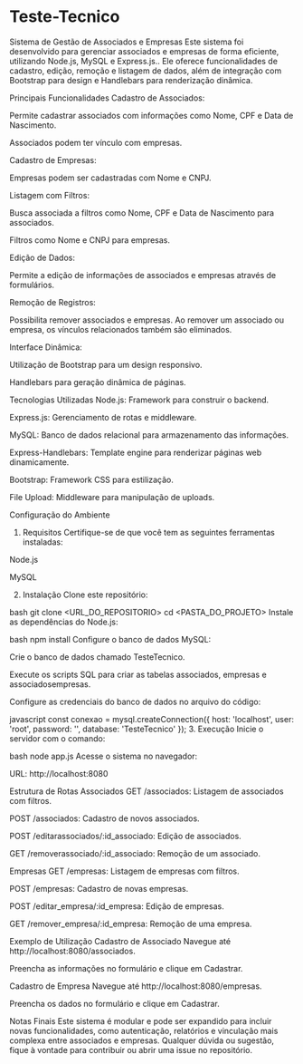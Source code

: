 # Teste-Tecnico

Sistema de Gestão de Associados e Empresas
Este sistema foi desenvolvido para gerenciar associados e empresas de forma eficiente, utilizando Node.js, MySQL e Express.js.. Ele oferece funcionalidades de cadastro, edição, remoção e listagem de dados, além de integração com Bootstrap para design e Handlebars para renderização dinâmica.

Principais Funcionalidades
Cadastro de Associados:

Permite cadastrar associados com informações como Nome, CPF e Data de Nascimento.

Associados podem ter vínculo com empresas.

Cadastro de Empresas:

Empresas podem ser cadastradas com Nome e CNPJ.

Listagem com Filtros:

Busca associada a filtros como Nome, CPF e Data de Nascimento para associados.

Filtros como Nome e CNPJ para empresas.

Edição de Dados:

Permite a edição de informações de associados e empresas através de formulários.

Remoção de Registros:

Possibilita remover associados e empresas. Ao remover um associado ou empresa, os vínculos relacionados também são eliminados.

Interface Dinâmica:

Utilização de Bootstrap para um design responsivo.

Handlebars para geração dinâmica de páginas.

Tecnologias Utilizadas
Node.js: Framework para construir o backend.

Express.js: Gerenciamento de rotas e middleware.

MySQL: Banco de dados relacional para armazenamento das informações.

Express-Handlebars: Template engine para renderizar páginas web dinamicamente.

Bootstrap: Framework CSS para estilização.

File Upload: Middleware para manipulação de uploads.

Configuração do Ambiente
1. Requisitos
Certifique-se de que você tem as seguintes ferramentas instaladas:

Node.js

MySQL

2. Instalação
Clone este repositório:

bash
git clone <URL_DO_REPOSITORIO>
cd <PASTA_DO_PROJETO>
Instale as dependências do Node.js:

bash
npm install
Configure o banco de dados MySQL:

Crie o banco de dados chamado TesteTecnico.

Execute os scripts SQL para criar as tabelas associados, empresas e associadosempresas.

Configure as credenciais do banco de dados no arquivo do código:

javascript
const conexao = mysql.createConnection({
    host: 'localhost',
    user: 'root',
    password: '',
    database: 'TesteTecnico'
});
3. Execução
Inicie o servidor com o comando:

bash
node app.js
Acesse o sistema no navegador:

URL: http://localhost:8080

Estrutura de Rotas
Associados
GET /associados: Listagem de associados com filtros.

POST /associados: Cadastro de novos associados.

POST /editarassociados/:id_associado: Edição de associados.

GET /removerassociado/:id_associado: Remoção de um associado.

Empresas
GET /empresas: Listagem de empresas com filtros.

POST /empresas: Cadastro de novas empresas.

POST /editar_empresa/:id_empresa: Edição de empresas.

GET /remover_empresa/:id_empresa: Remoção de uma empresa.

Exemplo de Utilização
Cadastro de Associado
Navegue até http://localhost:8080/associados.

Preencha as informações no formulário e clique em Cadastrar.

Cadastro de Empresa
Navegue até http://localhost:8080/empresas.

Preencha os dados no formulário e clique em Cadastrar.

Notas Finais
Este sistema é modular e pode ser expandido para incluir novas funcionalidades, como autenticação, relatórios e vinculação mais complexa entre associados e empresas. Qualquer dúvida ou sugestão, fique à vontade para contribuir ou abrir uma issue no repositório.
